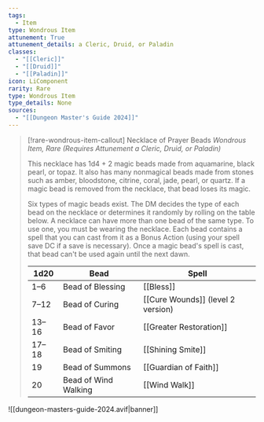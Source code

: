 ```yaml
---
tags:
  - Item
type: Wondrous Item
attunement: True
attunement_details: a Cleric, Druid, or Paladin
classes:
  - "[[Cleric]]"
  - "[[Druid]]"
  - "[[Paladin]]"
icon: LiComponent
rarity: Rare
type: Wondrous Item
type_details: None
sources: 
  - "[[Dungeon Master's Guide 2024]]"
---
```

>[!rare-wondrous-item-callout] Necklace of Prayer Beads
>_Wondrous Item, Rare (Requires Attunement a Cleric, Druid, or Paladin)_
>
>This necklace has 1d4 + 2 magic beads made from aquamarine, black pearl, or topaz. It also has many nonmagical beads made from stones such as amber, bloodstone, citrine, coral, jade, pearl, or quartz. If a magic bead is removed from the necklace, that bead loses its magic.
>
>Six types of magic beads exist. The DM decides the type of each bead on the necklace or determines it randomly by rolling on the table below. A necklace can have more than one bead of the same type. To use one, you must be wearing the necklace. Each bead contains a spell that you can cast from it as a Bonus Action (using your spell save DC if a save is necessary). Once a magic bead's spell is cast, that bead can't be used again until the next dawn.
>
>|1d20|Bead|Spell|
>|---|---|---|
>|1–6|Bead of Blessing|[[Bless]]|
>|7–12|Bead of Curing|[[Cure Wounds]] (level 2 version)|
>|13–16|Bead of Favor|[[Greater Restoration]]|
>|17–18|Bead of Smiting|[[Shining Smite]]|
>|19|Bead of Summons|[[Guardian of Faith]]|
>|20|Bead of Wind Walking|[[Wind Walk]]|
>


![[dungeon-masters-guide-2024.avif|banner]]